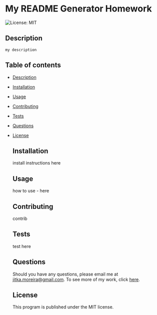 # My README Generator Homework
  ![License: MIT](https://img.shields.io/badge/License-MIT-yellow.svg)
  
  ## Description 
    my description

  ## Table of contents
- [Description](#Description)
- [Installation](#Installation)
- [Usage](#Usage)
- [Contributing](#Contributing)
- [Tests](#Tests)
- [Questions](#Questions)
- [License](#License)

  ## Installation 
    install instructions here

  ## Usage 
    how to use - here

  ## Contributing 
    contrib

  ## Tests 
    test here

  ## Questions 
    Should you have any questions, please email me at jitka.moreira@gmail.com. 
    To see more of my work, click [here](https://github.com/jitasek).

  ## License 
    This program is published under the MIT license.